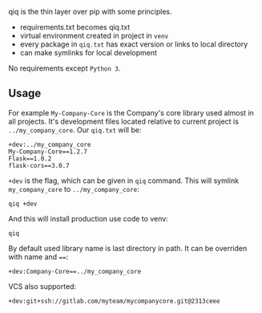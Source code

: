 qiq is the thin layer over pip with some principles.

- requirements.txt becomes qiq.txt
- virtual environment created in project in `venv`
- every package in `qiq.txt` has exact version or links to local directory
- can make symlinks for local development

No requirements except `Python 3`.

## Usage
 
For example `My-Company-Core` is the Company's core library used almost in all projects. It's development files located relative to current project is `../my_company_core`.
Our `qiq.txt` will be:

    +dev:../my_company_core
    My-Company-Core==1.2.7
    Flask==1.0.2
    flask-cors==3.0.7
    

`+dev` is the flag, which can be given in `qiq` command.
This will symlink `my_company_core` to `../my_company_core`:
    
    qiq +dev
    
And this will install production use code to venv:

    qiq
    
By default used library name is last directory in path. It can be overriden with name and `==`:

    +dev:Company-Core==../my_company_core
    
VCS also supported:
    
    +dev:git+ssh://gitlab.com/myteam/mycompanycore.git@2313ceee
